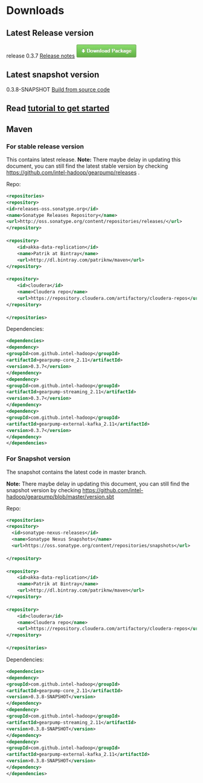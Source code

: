 # Downloads

## Latest Release version

release 0.3.7  [Release notes](https://github.com/intel-hadoop/gearpump/releases)
[![](img/download.jpg)](
https://github.com/intel-hadoop/gearpump/releases/download/0.3.7/gearpump-pack-0.3.7.tar.gz)

## Latest snapshot version

0.3.8-SNAPSHOT [Build from source code](0.3/getstarted/#build-from-source-code)

## Read [tutorial to get started](0.3/getstarted/)

## Maven

### For stable release version
This contains latest release. 
**Note:** There maybe delay in updating this document, you can still find the latest stable version by checking https://github.com/intel-hadoop/gearpump/releases .

Repo:
```xml
<repositories>
<repository>
<id>releases-oss.sonatype.org</id>
<name>Sonatype Releases Repository</name>
<url>http://oss.sonatype.org/content/repositories/releases/</url>
</repository>

<repository>
    <id>akka-data-replication</id>
    <name>Patrik at Bintray</name>
    <url>http://dl.bintray.com/patriknw/maven</url>
</repository>

<repository>
    <id>cloudera</id>
    <name>Cloudera repo</name>
    <url>https://repository.cloudera.com/artifactory/cloudera-repos</url>
</repository>

</repositories>

```

Dependencies:
```xml
<dependencies>
<dependency>
<groupId>com.github.intel-hadoop</groupId>
<artifactId>gearpump-core_2.11</artifactId>
<version>0.3.7</version>
</dependency>
<dependency>
<groupId>com.github.intel-hadoop</groupId>
<artifactId>gearpump-streaming_2.11</artifactId>
<version>0.3.7</version>
</dependency>
<dependency>
<groupId>com.github.intel-hadoop</groupId>
<artifactId>gearpump-external-kafka_2.11</artifactId>
<version>0.3.7</version>
</dependency>
</dependencies>
```

### For Snapshot version

The snapshot contains the latest code in master branch.

**Note:** There maybe delay in updating this document, you can still find the snapshot version by checking https://github.com/intel-hadoop/gearpump/blob/master/version.sbt

Repo:
```xml
<repositories>
<repository>
  <id>sonatype-nexus-releases</id>
  <name>Sonatype Nexus Snapshots</name>
  <url>https://oss.sonatype.org/content/repositories/snapshots</url>

</repository>

<repository>
    <id>akka-data-replication</id>
    <name>Patrik at Bintray</name>
    <url>http://dl.bintray.com/patriknw/maven</url>
</repository>

<repository>
    <id>cloudera</id>
    <name>Cloudera repo</name>
    <url>https://repository.cloudera.com/artifactory/cloudera-repos</url>
</repository>

</repositories>

```

Dependencies:
```xml
<dependencies>
<dependency>
<groupId>com.github.intel-hadoop</groupId>
<artifactId>gearpump-core_2.11</artifactId>
<version>0.3.8-SNAPSHOT</version>
</dependency>
<dependency>
<groupId>com.github.intel-hadoop</groupId>
<artifactId>gearpump-streaming_2.11</artifactId>
<version>0.3.8-SNAPSHOT</version>
</dependency>
<dependency>
<groupId>com.github.intel-hadoop</groupId>
<artifactId>gearpump-external-kafka_2.11</artifactId>
<version>0.3.8-SNAPSHOT</version>
</dependency>
</dependencies>
```
